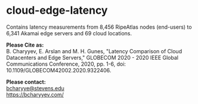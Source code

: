 # cloud-edge-latency

Contains latency measurements from 8,456 RipeAtlas nodes (end-users) to 6,341 Akamai edge servers and 69 cloud locations. 



**Please Cite as:**
<br/>
B. Charyyev, E. Arslan and M. H. Gunes, "Latency Comparison of Cloud Datacenters and Edge Servers," GLOBECOM 2020 - 2020 IEEE Global Communications Conference, 2020, pp. 1-6, doi: 10.1109/GLOBECOM42002.2020.9322406.

**Please contact:**
<br/>
bcharyye@stevens.edu 
<br/>
https://bcharyyev.com/
